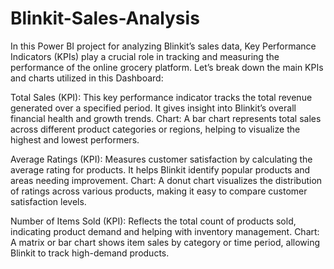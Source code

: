 # Blinkit-Sales-Analysis
In this Power BI project for analyzing Blinkit’s sales data, Key Performance Indicators (KPIs) play a crucial role in tracking and measuring the performance of the online grocery platform. Let’s break down the main KPIs and charts utilized in this Dashboard:

Total Sales (KPI): This key performance indicator tracks the total revenue generated over a specified period. It gives insight into Blinkit’s overall financial health and growth trends.
Chart:
A bar chart represents total sales across different product categories or regions, helping to visualize the highest and lowest performers.

Average Ratings (KPI): Measures customer satisfaction by calculating the average rating for products. It helps Blinkit identify popular products and areas needing improvement.
Chart:
A donut chart visualizes the distribution of ratings across various products, making it easy to compare customer satisfaction levels.

Number of Items Sold (KPI): Reflects the total count of products sold, indicating product demand and helping with inventory management.
Chart:
A matrix or bar chart shows item sales by category or time period, allowing Blinkit to track high-demand products.
